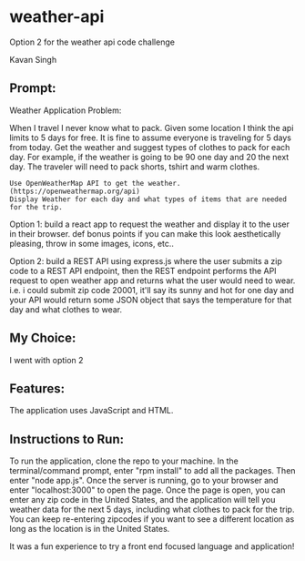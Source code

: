 # weather-api
Option 2 for the weather api code challenge

Kavan Singh

## Prompt: 
Weather Application
Problem: 

When I travel I never know what to pack. Given some location I think the api limits to 5 days for free. It is fine to assume everyone is traveling for 5 days from today. Get the weather and suggest types of clothes to pack for each day. For example, if the weather is going to be 90 one day and 20 the next day. The traveler will need to pack shorts, tshirt and warm clothes.

    Use OpenWeatherMap API to get the weather. (https://openweathermap.org/api)
    Display Weather for each day and what types of items that are needed for the trip.

Option 1: build a react app to request the weather and display it to the user in their browser. def bonus points if you can make this look aesthetically pleasing, throw in some images, icons, etc..
    
Option 2: build a REST API using express.js where the user submits a zip code to a REST API endpoint, then the REST endpoint performs the API request to open weather app and returns what the user would need to wear. i.e. i could submit zip code 20001, it'll say its sunny and hot for one day and your API would return some JSON object that says the temperature for that day and what clothes to wear.


## My Choice: 
I went with option 2

## Features: 
The application uses JavaScript and HTML.

## Instructions to Run:
To run the application, clone the repo to your machine. In the terminal/command prompt, enter "rpm install" to add all the packages. Then enter "node app.js". Once the server is running, go to your browser and enter "localhost:3000" to open the page. Once the page is open, you can enter any zip code in the United States, and the application will tell you weather data for the next 5 days, including what clothes to pack for the trip. You can keep re-entering zipcodes if you want to see a different location as long as the location is in the United States.


It was a fun experience to try a front end focused language and application!